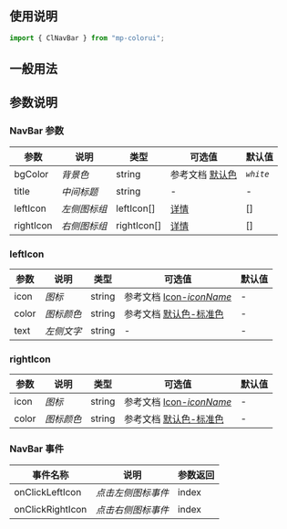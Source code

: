## 使用说明

```jsx
import { ClNavBar } from "mp-colorui";
```

## 一般用法

<CodeShow componentName='navBar' />

## 参数说明

### NavBar 参数

| 参数      | 说明         | 类型        | 可选值                                | 默认值    |
| --------- | ------------ | ----------- | ------------------------------------- | --------- |
| bgColor   | _背景色_     | string      | 参考文档 [默认色](/mp-colorui-doc/home/color)        | _`white`_ |
| title     | _中间标题_   | string      | -                                     | -         |
| leftIcon  | _左侧图标组_ | leftIcon[]  | [详情](/mp-colorui-doc/navigate/navBar#lefticon)  | []        |
| rightIcon | _右侧图标组_ | rightIcon[] | [详情](/mp-colorui-doc/navigate/navBar#rightIcon) | []        |

### leftIcon

| 参数  | 说明       | 类型   | 可选值                                             | 默认值 |
| ----- | ---------- | ------ | -------------------------------------------------- | ------ |
| icon  | _图标_     | string | 参考文档 [Icon-_iconName_](/mp-colorui-doc/base/icon#iconname) | -      |
| color | _图标颜色_ | string | 参考文档 [默认色-标准色](/mp-colorui-doc/home/color#标准色)    | -      |
| text  | _左侧文字_ | string | -                                                  | -      |

### rightIcon

| 参数  | 说明       | 类型   | 可选值                                             | 默认值 |
| ----- | ---------- | ------ | -------------------------------------------------- | ------ |
| icon  | _图标_     | string | 参考文档 [Icon-_iconName_](/mp-colorui-doc/base/icon#iconname) | -      |
| color | _图标颜色_ | string | 参考文档 [默认色-标准色](/mp-colorui-doc/home/color#标准色)    | -      |

### NavBar 事件

| 事件名称         | 说明               | 参数返回 |
| ---------------- | ------------------ | -------- |
| onClickLeftIcon  | _点击左侧图标事件_ | index    |
| onClickRightIcon | _点击右侧图标事件_ | index    |

<FloatPhone url="https://yinliangdream.github.io/mp-colorui-h5-demo/#/pages/components/navBar/index" />
